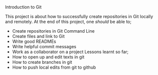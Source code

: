Introduction to Git

This project is about how to successfully create repositories in Git locally and remotely.
At the end of this project, one *should* be able to;
- Create repositories in Git Command Line
- Create files and link to Git
- Write good READMEs
- Write helpful commit messages
- Work as a collaborator on a project
Lessons learnt so far;
- How to open up and edit texts in git
- How to create branches in git
- How to push local edits from git to github
